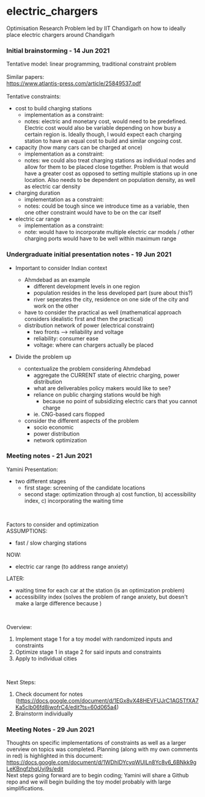 # electric_chargers
Optimisation Research Problem led by IIT Chandigarh on how to ideally place electric chargers around Chandigarh </br>

### Initial brainstorming - 14 Jun 2021 ###
Tentative model: linear programming, traditional constraint problem </br>
</br>
Similar papers: </br>
https://www.atlantis-press.com/article/25849537.pdf </br>
</br>
Tentative constraints: </br>
* cost to build charging stations
    * implementation as a constraint: 
    * notes: electric and monetary cost, would need to be predefined. Electric cost would also be variable depending on how busy a certain region is. Ideally though, I would expect each charging station to have an equal cost to build and similar ongoing cost. 
* capacity (how many cars can be charged at once)
    * implementation as a constraint:
    * notes: we could also treat charging stations as individual nodes and allow for them to be placed close together. Problem is that would have a greater cost as opposed to setting multiple stations up in one location. Also needs to be dependent on population density, as well as electric car density
* charging duration
    * implementation as a constraint:
    * notes: could be tough since we introduce time as a variable, then one other constraint would have to be on the car itself
* electric car range
    * implementation as a constraint:
    * note: would have to incorporate multiple electric car models / other charging ports would have to be well within maximum range

### Undergraduate initial presentation notes - 19 Jun 2021 ###
* Important to consider Indian context
    * Ahmdebad as an example 
        * different development levels in one region
        * population resides in the less developed part (sure about this?)
        * river seperates the city, residence on one side of the city and work on the other
    * have to consider the practical as well (mathematical approach considers idealistic first and then the practical)
    * distribution network of power (electrical constraint)
        * two fronts --> reliability and voltage
        * reliability: consumer ease
        * voltage: where can chargers actually be placed

* Divide the problem up
    * contextualize the problem considering Ahmdebad
        * aggregate the CURRENT state of electric charging, power distribution
        * what are deliverables policy makers would like to see?
        * reliance on public charging stations would be high
            * because no point of subsidizing electric cars that you cannot charge
        * ie. CNG-based cars flopped
    * consider the different aspects of the problem
        * socio economic 
        * power distribution
        * network optimization

### Meeting notes - 21 Jun 2021 ###
Yamini Presentation: 
* two different stages 
    * first stage: screening of the candidate locations
    * second stage: optimization through a) cost function, b) accessibility index, c) incorporating the waiting time
</br>

Factors to consider and optimization </br>
ASSUMPTIONS: 
* fast / slow charging stations

NOW:
* electric car range (to address range anxiety)

LATER:
* waiting time for each car at the station (is an optimization problem)
* accessibility index (solves the problem of range anxiety, but doesn't make a large difference because )
</br>

Overview: 
1. Implement stage 1 for a toy model with randomized inputs and constraints
2. Optimize stage 1 in stage 2 for said inputs and constraints
3. Apply to individual cities
</br>

Next Steps:
1. Check document for notes (https://docs.google.com/document/d/1EGx8vX48HEVFUJrC1AG5TfXA7Ka5clb06fd8iwofrC4/edit?ts=60d065a4)
2. Brainstorm individually

### Meeting Notes - 29 Jun 2021 ###
Thoughts on specific implementations of constraints as well as a larger overview on topics was completed. Planning (along with my own comments in red) is highlighted in this document: https://docs.google.com/document/d/1WDhIDYcyqWUILn8Yc8v6_6BNkk9gLeKBngfzhqUvj9s/edit </br>
Next steps going forward are to begin coding; Yamini will share a Github repo and we will begin building the toy model probably with large simplifications. 
